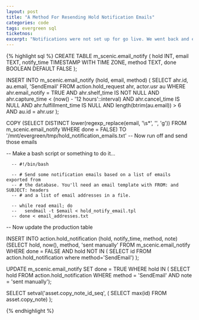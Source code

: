 ```yaml
---
layout: post
title: "A Method For Resending Hold Notification Emails"
categories: code
tags: evergreen sql
ticketnos: 
excerpt: "Notifications were not set up for go live. We went back and emailed folks who missed out."
---
```


{% highlight sql %}
CREATE TABLE m_scenic.email_notify (
  hold INT,
  email TEXT,
  notify_time TIMESTAMP WITH TIME ZONE,
  method TEXT,
  done BOOLEAN DEFAULT FALSE
);

INSERT INTO m_scenic.email_notify (hold, email, method) (
  SELECT ahr.id, au.email, 'SendEmail'
  FROM action.hold_request ahr, actor.usr au
      WHERE ahr.email_notify = TRUE
        AND ahr.shelf_time IS NOT NULL
        AND ahr.capture_time < (now() - '12 hours'::interval)
        AND ahr.cancel_time IS NULL
        AND ahr.fulfillment_time IS NULL
        AND length(btrim(au.email)) > 6
        AND au.id = ahr.usr
  );

COPY (SELECT DISTINCT lower(regexp_replace(email, '\s*', '', 'g')) FROM m_scenic.email_notify WHERE done = FALSE) TO '/mnt/evergreen/tmp/hold_notification_emails.txt'
-- Now run off and send those emails

-- Make a bash script or something to do it...

      -- #!/bin/bash

      -- # Send some notification emails based on a list of emails exported from
      -- # the database. You'll need an email template with FROM: and SUBJECT: headers
      -- # and a list of email addresses in a file.

      -- while read email; do
      --   sendmail -t $email < hold_notify_email.tpl
      -- done < email_addresses.txt

-- Now update the production table

INSERT INTO action.hold_notification (hold, notify_time, method, note) 
  (SELECT hold, now(), method, 'sent manually' FROM m_scenic.email_notify
    WHERE done = FALSE
    AND hold NOT IN (
      SELECT id FROM action.hold_notification where method='SendEmail')
  );

UPDATE m_scenic.email_notify SET
  done = TRUE
  WHERE hold IN (
    SELECT hold FROM action.hold_notification 
      WHERE method = 'SendEmail' AND note = 'sent manually');

SELECT setval('asset.copy_note_id_seq', (
  SELECT max(id) FROM asset.copy_note)
  );

{% endhighlight %}

